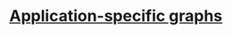 # [Application-specific graphs](https://en.wikipedia.org/wiki/Category:Application-specific_graphs)

